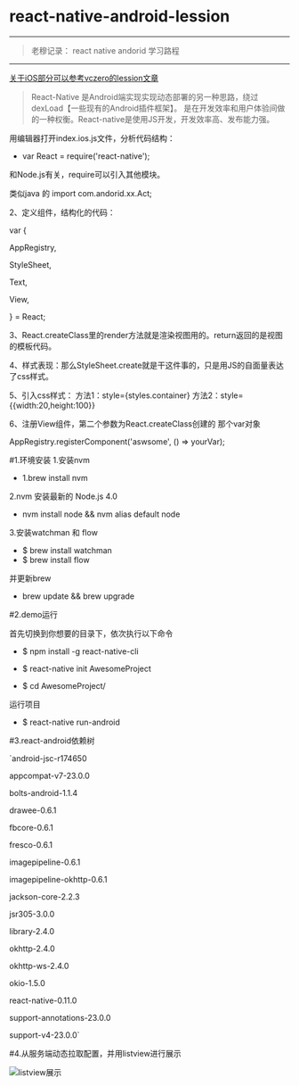 # react-native-android-lession
---
> 老穆记录： react native andorid 学习路程

---
[关于iOS部分可以参考vczero的lession文章](https://github.com/vczero/react-native-lession)


>React-Native 是Android端实现实现动态部署的另一种思路，绕过dexLoad【一些现有的Android插件框架】。
是在开发效率和用户体验间做的一种权衡。React-native是使用JS开发，开发效率高、发布能力强。

用编辑器打开index.ios.js文件，分析代码结构：

* var React = require('react-native');

和Node.js有关，require可以引入其他模块。

类似java 的 import com.andorid.xx.Act;

2、定义组件，结构化的代码：

var {

AppRegistry,

StyleSheet,

Text,

View,

} = React;

3、React.createClass里的render方法就是渲染视图用的。return返回的是视图的模板代码。

4、样式表现：那么StyleSheet.create就是干这件事的，只是用JS的自面量表达了css样式。

5、引入css样式：
方法1：style={styles.container}
方法2：style={{width:20,height:100}}

6、注册View组件，第二个参数为React.createClass创建的 那个var对象
 
AppRegistry.registerComponent('aswsome', () => yourVar);


#1.环境安装
1.安装nvm

* 1.brew install nvm

2.nvm 安装最新的 Node.js 4.0

* nvm install node && nvm alias default node

3.安装watchman 和 flow

* $ brew install watchman
* $ brew install flow

并更新brew

* brew update && brew upgrade

#2.demo运行

首先切换到你想要的目录下，依次执行以下命令

* $ npm install -g react-native-cli

* $ react-native init AwesomeProject

* $ cd AwesomeProject/

运行项目

* $ react-native run-android

#3.react-android依赖树

`android-jsc-r174650

appcompat-v7-23.0.0

bolts-android-1.1.4

drawee-0.6.1

fbcore-0.6.1

fresco-0.6.1

imagepipeline-0.6.1

imagepipeline-okhttp-0.6.1

jackson-core-2.2.3

jsr305-3.0.0

library-2.4.0

okhttp-2.4.0

okhttp-ws-2.4.0

okio-1.5.0

react-native-0.11.0

support-annotations-23.0.0

support-v4-23.0.0`



#4.从服务端动态拉取配置，并用listview进行展示

![listview展示](https://github.com/yipengmu/react-native-android-lession/blob/master/pics/device-2015-09-21-180925.png)
